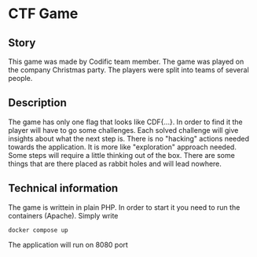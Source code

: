 # CTF Game

## Story

This game was made by Codific team member. The game was played on the company Christmas party. The players were split into teams of several people.


## Description

The game has only one flag that looks like CDF{...}. In order to find it the player will have to go some challenges. Each solved challenge will give insights about what the next step is. There is no "hacking" actions needed towards the application. It is more like "exploration" approach needed. Some steps will require a little thinking out of the box. There are some things that are there placed as rabbit holes and will lead nowhere.

## Technical information

The game is writtein in plain PHP. In order to start it you need to run the containers (Apache). Simply write
```
docker compose up
```

The application will run on 8080 port


